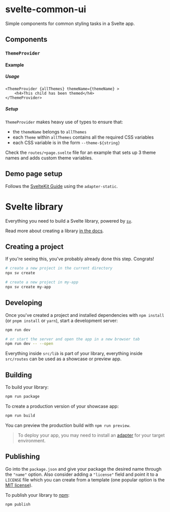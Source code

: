 # svelte-common-ui

Simple components for common styling tasks in a Svelte app.

## Components

### `ThemeProvider`

#### Example

##### Usage
```
<ThemeProvider {allThemes} themeName={themeName} >
    <h4>This child has been themed</h4>
</ThemeProvider>
```

##### Setup
`ThemeProvider` makes heavy use of types to ensure that:
- the `themeName` belongs to `allThemes`
- each `Theme` within `allThemes` contains all the required CSS variables
- each CSS variable is in the form `--theme-${string}`

Check the `routes/+page.svelte` file for an example that sets up 3 theme names and adds custom theme variables.


## Demo page setup
Follows the [SvelteKit Guide](https://svelte.dev/docs/kit/adapter-static) using the `adapter-static`.



# Svelte library

Everything you need to build a Svelte library, powered by [`sv`](https://npmjs.com/package/sv).

Read more about creating a library [in the docs](https://svelte.dev/docs/kit/packaging).

## Creating a project

If you're seeing this, you've probably already done this step. Congrats!

```bash
# create a new project in the current directory
npx sv create

# create a new project in my-app
npx sv create my-app
```

## Developing

Once you've created a project and installed dependencies with `npm install` (or `pnpm install` or `yarn`), start a development server:

```bash
npm run dev

# or start the server and open the app in a new browser tab
npm run dev -- --open
```

Everything inside `src/lib` is part of your library, everything inside `src/routes` can be used as a showcase or preview app.

## Building

To build your library:

```bash
npm run package
```

To create a production version of your showcase app:

```bash
npm run build
```

You can preview the production build with `npm run preview`.

> To deploy your app, you may need to install an [adapter](https://svelte.dev/docs/kit/adapters) for your target environment.

## Publishing

Go into the `package.json` and give your package the desired name through the `"name"` option. Also consider adding a `"license"` field and point it to a `LICENSE` file which you can create from a template (one popular option is the [MIT license](https://opensource.org/license/mit/)).

To publish your library to [npm](https://www.npmjs.com):

```bash
npm publish
```
